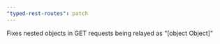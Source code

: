 ```yaml
---
"typed-rest-routes": patch
---
```


Fixes nested objects in GET requests being relayed as "[object Object]"
